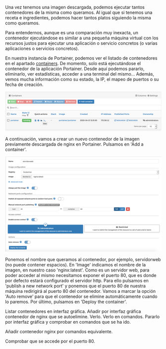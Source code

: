 Una vez tenemos una imagen descargada, podemos ejecutar tantos contenedores de la misma como queramos. Al igual que si tenemos una receta e ingredientes, podemos hacer tantos platos siguiendo la misma como queramos.

Para entendernos, aunque es una comparación muy inexacta, un contenedor ejecutándose es similar a una pequeña máquina virtual con los recursos justos para ejecutar una aplicación o servicio concretos (o varias aplicaciones o servicios concretos).

En nuestra instancia de Portainer, podemos ver el listado de contenedores en el apartado [containers](https://[[HOST_SUBDOMAIN]]-9000-[[KATACODA_HOST]].environments.katacoda.com/#/containers). De momento, solo está ejecutándose el contenedor de la aplicación Portainer. Desde aquí podemos pararlo, eliminarlo, ver estadísticas, acceder a una terminal del mismo... Además, vemos mucha información como su estado, la IP, el mapeo de puertos o su fecha de creación.

![Listado de contenedores](https://raw.githubusercontent.com/DavidLMS/katacoda-scenarios/master/portainer/assets/containers-portainer.png)

A continuación, vamos a crear un nuevo contenedor de la imagen previamente descargada de nginx en Portainer. Pulsamos en 'Add a container'.

![Creación container nginx](https://raw.githubusercontent.com/DavidLMS/katacoda-scenarios/master/portainer/assets/nginx-container-portainer.png)

Ponemos el nombre que queramos al contenedor, por ejemplo, servidorweb (no puede contener espacios). En 'Image' indicamos el nombre de la imagen, en nuestro caso 'nginx:latest'. Como es un servidor web, para poder acceder al mismo necesitamos exponer el puerto 80, que es donde por defecto estará configurado el servidor http. Para ello pulsamos en 'publish a new network port' y ponemos que el puerto 80 de nuestra máquina redirigirá al puerto 80 del contenedor. Vamos a marcar la opción 'Auto remove' para que el contenedor se elimine automáticamente cuando lo paremos. Por último, pulsamos en 'Deploy the container'.



Listar contenedores en interfaz gráfica. Añadir por interfaz gráfica contenedor de nginx que se autoelimine. Verlo. Verlo en comandos. Pararlo por interfaz gráfica y comprobar en comandos que se ha ido.

Añadir contenedor nginx por comandos equivalente.

Comprobar que se accede por el puerto 80.